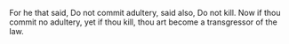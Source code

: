 For he that said, Do not commit adultery, said also, Do not kill. Now if thou commit no adultery, yet if thou kill, thou art become a transgressor of the law.
